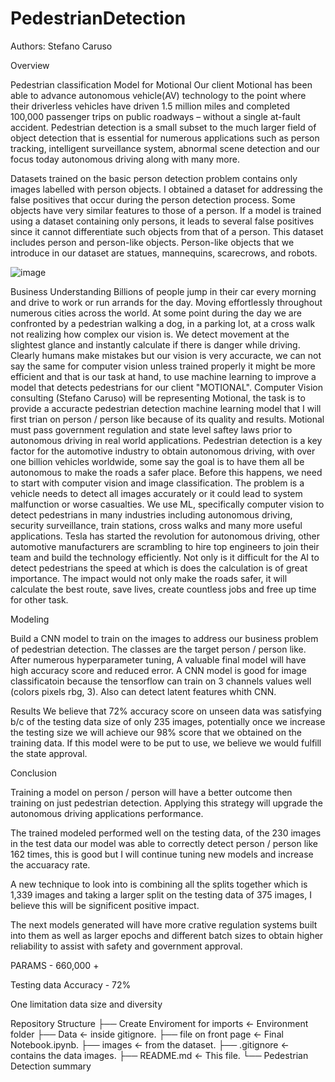# PedestrianDetection

Authors: Stefano Caruso 


Overview

Pedestrian classification Model for Motional
Our client Motional has been able to advance autonomous vehicle(AV) technology to the point where their driverless vehicles have driven 1.5 million miles and completed 100,000 passenger trips on public roadways – without a single at-fault accident.
Pedestrian detection is a small subset to the much larger field of object detection that is essential for numerous applications such as person tracking, intelligent surveillance system, abnormal scene detection and our focus today autonomous driving along with many more.

Datasets trained on the basic person detection problem contains only images labelled with person objects.
I obtained a dataset for addressing the false positives that occur during the person detection process. Some objects have very similar features to those of a person. If a model is trained using a dataset containing only persons, it leads to several false positives since it cannot differentiate such objects from that of a person. This dataset includes person and person-like objects. Person-like objects that we introduce in our dataset are statues, mannequins, scarecrows, and robots.

![image](https://user-images.githubusercontent.com/118636093/210844071-4b02a6e3-156b-460b-ba09-012fb24a0775.png)


Business Understanding
Billions of people jump in their car every morning and drive to work or run arrands for the day. Moving effortlessly throughout numerous cities across the world. At some point during the day we are confronted by a pedestrian walking a dog, in a parking lot, at a cross walk not realizing how complex our vision is. We detect movement at the slightest glance and instantly calculate if there is danger while driving. Clearly humans make mistakes but our vision is very accuracte, we can not say the same for computer vision unless trained properly it might be more efficient and that is our task at hand, to use machine learning to improve a model that detects pedestrians for our client "MOTIONAL".
Computer Vision consulting (Stefano Caruso) will be representing Motional, the task is to provide a accuracte pedestrian detection machine learning model that I will first trian on person / person like because of its quality and results. Motional must pass government regulation and state level saftey laws prior to autonomous driving in real world applications.
Pedestrian detection is a key factor for the automotive industry to obtain autonomous driving, with over one billion vehicles worldwide, some say the goal is to have them all be autonomous to make the roads a safer place. Before this happens, we need to start with computer vision and image classification.
The problem is a vehicle needs to detect all images accurately or it could lead to system malfunction or worse casualties. We use ML, specifically computer vision to detect pedestrians in many industries including autonomous driving, security surveillance, train stations, cross walks and many more useful applications.
Tesla has started the revolution for autonomous driving, other automotive manufacturers are scrambling to hire top engineers to join their team and build the technology efficiently. Not only is it difficult for the AI to detect pedestrians the speed at which is does the calculation is of great importance.
The impact would not only make the roads safer, it will calculate the best route, save lives, create countless jobs and free up time for other task.



Modeling

Build a CNN model to train on the images to address our business problem of pedestrian detection.
The classes are the target person / person like. After numerous hyperparameter tuning, A valuable final model will have high accuracy score and reduced error. A CNN model is good for image classificatoin because the tensorflow can train on 3 channels values well (colors pixels rbg, 3). Also can detect latent features whith CNN.

Results
We believe that 72% accuracy score on unseen data was satisfying b/c of the testing data size of only 235 images, potentially once we increase the testing size we will achieve our 98% score that we obtained on the training data.
If this model were to be put to use, we believe we would fulfill the state approval.

Conclusion

Training a model on person / person will have a better outcome then training on just pedestrian detection. Applying this strategy will upgrade the autonomous driving applications performance.

The trained modeled performed well on the testing data, of the 230 images in the test data our model was able to correctly detect person / person like 162 times, this is good but I will continue tuning new models and increase the accuaracy rate.

A new technique to look into is combining all the splits together which is 1,339 images and taking a larger split on the testing data of 375 images, I believe this will be significent positive impact.

The next models generated will have more crative regulation systems built into them as well as larger epochs and different batch sizes to obtain higher reliability to assist with safety and government approval.

PARAMS - 660,000 +

Testing data Accuracy - 72%

One limitation
data size and diversity

Repository Structure 
├── Create Enviroment for imports <- Environment folder
├── Data <- inside gitignore. 
├── file on front page  <- Final Notebook.ipynb. 
├── images <- from the dataset. 
├── .gitignore <- contains the data images. 
├── README.md <- This file. └── Pedestrian Detection summary
